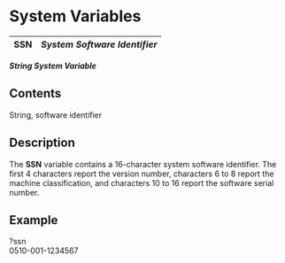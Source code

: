 # System Variables

**SSN** |  **_System Software Identifier_**  
---|---  
  
**_String System Variable_**

##  Contents

String, software identifier

##  Description

The **SSN** variable contains a 16-character system software identifier. The first 4 characters report the version number, characters 6 to 8 report the machine classification, and characters 10 to 16 report the software serial number.

##  Example

?ssn  
0510-001-1234567
